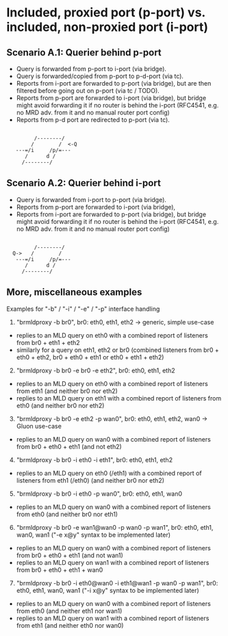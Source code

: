 # Included, proxied port (p-port) vs. included, non-proxied port (i-port)

## Scenario A.1: Querier behind p-port

* Query is forwarded from p-port to i-port (via bridge).
* Query is forwarded/copied from p-port to p-d-port (via tc).
* Reports from i-port are forwarded to p-port (via bridge),
  but are then filtered before going out on p-port (via tc / TODO).
* Reports from p-port are forwarded to i-port (via bridge),
  but bridge might avoid forwarding it if no router is behind
  the i-port (RFC4541, e.g. no MRD adv. from it and no
  manual router port config)
* Reports from p-d port are redirected to p-port (via tc).

```
       
         /--------/
        /        /  <-Q
   ---=/i     /p/=---
      /      d /
     /--------/

```


## Scenario A.2: Querier behind i-port

* Query is forwarded from i-port to p-port (via bridge).
* Reports from p-port are forwarded to i-port (via bridge),
* Reports from i-port are forwarded to p-port (via bridge),
  but bridge might avoid forwarding it if no router is behind
  the i-port (RFC4541, e.g. no MRD adv. from it and no
  manual router port config)

```
       
         /--------/
  Q->   /        /
   ---=/i     /p/=---
      /      d /
     /--------/

```

## More, miscellaneous examples

Examples for "-b" / "-i" / "-e" / "-p" interface handling

1) "brmldproxy -b br0", br0: eth0, eth1, eth2
-> generic, simple use-case

- replies to an MLD query on eth0 with a combined
  report of listeners from br0 + eth1 + eth2
- similarly for a query on eth1, eth2 or br0
  (combined listeners from br0 + eth0 + eth2, br0 + eth0 + eth1
   or eth0 + eth1 + eth2)

2) "brmldproxy -b br0 -e br0 -e eth2", br0: eth0, eth1, eth2

- replies to an MLD query on eth0 with a combined
  report of listeners from eth1 (and neither br0 nor eth2)
- replies to an MLD query on eth1 with a combined
  report of listeners from eth0 (and neither br0 nor eth2)

3) "brmldproxy -b br0 -e eth2 -p wan0", br0: eth0, eth1, eth2, wan0
-> Gluon use-case

- replies to an MLD query on wan0 with a combined
  report of listeners from br0 + eth0 + eth1 (and not eth2)

4) "brmldproxy -b br0 -i eth0 -i eth1", br0: eth0, eth1, eth2

- replies to an MLD query on eth0 (/eth1) with a combined
  report of listeners from eth1 (/eth0) (and neither br0 nor eth2)

5) "brmldproxy -b br0 -i eth0 -p wan0", br0: eth0, eth1, wan0

- replies to an MLD query on wan0 with a combined
  report of listeners from eth0 (and neither br0 nor eth1)

6) "brmldproxy -b br0 -e wan1@wan0 -p wan0 -p wan1", br0: eth0, eth1, wan0, wan1
("-e x@y" syntax to be implemented later)

- replies to an MLD query on wan0 with a combined
  report of listeners from br0 + eth0 + eth1 (and not wan1)
- replies to an MLD query on wan1 with a combined
  report of listeners from br0 + eth0 + eth1 + wan0

7) "brmldproxy -b br0 -i eth0@wan0 -i eth1@wan1 -p wan0 -p wan1", br0: eth0, eth1, wan0, wan1
("-i x@y" syntax to be implemented later)

- replies to an MLD query on wan0 with a combined
  report of listeners from eth0 (and neither eth1 nor wan1)
- replies to an MLD query on wan1 with a combined
  report of listeners from eth1 (and neither eth0 nor wan0)


